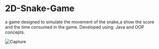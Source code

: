 # 2D-Snake-Game
 a game designed to simulate the movement of the snake,a show the score and the time consumed in the game. Developed using: Java and OOP concepts.
 
 
 
 
![Capture](https://user-images.githubusercontent.com/61987317/84184544-db06fb80-aa8d-11ea-8e48-17dee758a01f.PNG)
